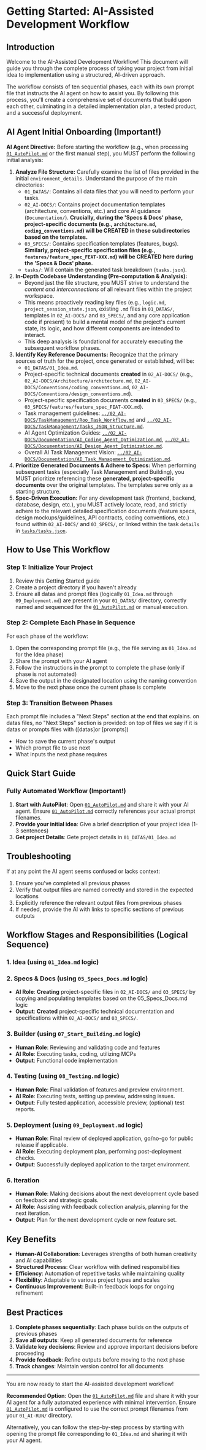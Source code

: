 # Getting Started: AI-Assisted Development Workflow

## Introduction

Welcome to the AI-Assisted Development Workflow! This document will guide you through the complete process of taking your project from initial idea to implementation using a structured, AI-driven approach.

The workflow consists of ten sequential phases, each with its own prompt file that instructs the AI agent on how to assist you. By following this process, you'll create a comprehensive set of documents that build upon each other, culminating in a detailed implementation plan, a tested product, and a successful deployment.

## AI Agent Initial Onboarding (Important!)

**AI Agent Directive:** Before starting the workflow (e.g., when processing [`01_AutoPilot.md`](01_DATAS/01_AutoPilot.md:1) or the first manual step), you MUST perform the following initial analysis:

1.  **Analyze File Structure:** Carefully examine the list of files provided in the initial `environment_details`. Understand the purpose of the main directories:
    - `01_DATAS/`: Contains all data files that you will need to perform your tasks.
    - `02_AI-DOCS/`: Contains project documentation templates (architecture, conventions, etc.) and core AI guidance (`Documentation/`). **Crucially, during the 'Specs & Docs' phase, project-specific documents (e.g., `architecture.md`, `coding_conventions.md`) will be CREATED in these subdirectories based on the templates.**
    - `03_SPECS/`: Contains specification templates (features, bugs). **Similarly, project-specific specification files (e.g., `features/feature_spec_FEAT-XXX.md`) will be CREATED here during the 'Specs & Docs' phase.**
    - `tasks/`: Will contain the generated task breakdown (`tasks.json`).
2.  **In-Depth Codebase Understanding (Pre-computation & Analysis):**
    - Beyond just the file structure, you MUST strive to understand the _content and interconnections_ of all relevant files within the project workspace.
    - This means proactively reading key files (e.g., `logic.md`, `project_session_state.json`, existing `.md` files in `01_DATAS/`, templates in `02_AI-DOCS/` and `03_SPECS/`, and any core application code if present) to build a mental model of the project's current state, its logic, and how different components are intended to interact.
    - This deep analysis is foundational for accurately executing the subsequent workflow phases.
3.  **Identify Key Reference Documents:** Recognize that the primary sources of truth for the project, once generated or established, will be:
    - `01_DATAS/01_Idea.md`.
    - Project-specific technical documents **created** in `02_AI-DOCS/` (e.g., `02_AI-DOCS/Architecture/architecture.md`, `02_AI-DOCS/Conventions/coding_conventions.md`, `02_AI-DOCS/Conventions/design_conventions.md`).
    - Project-specific specification documents **created** in `03_SPECS/` (e.g., `03_SPECS/features/feature_spec_FEAT-XXX.md`).
    - Task management guidelines: [`../02_AI-DOCS/TaskManagement/Roo_Task_Workflow.md`](../02_AI-DOCS/TaskManagement/Roo_Task_Workflow.md:1) and [`../02_AI-DOCS/TaskManagement/Tasks_JSON_Structure.md`](../02_AI-DOCS/TaskManagement/Tasks_JSON_Structure.md:1).
    - AI Agent Optimization Guides: [`../02_AI-DOCS/Documentation/AI_Coding_Agent_Optimization.md`](../02_AI-DOCS/Documentation/AI_Coding_Agent_Optimization.md:1), [`../02_AI-DOCS/Documentation/AI_Design_Agent_Optimization.md`](../02_AI-DOCS/Documentation/AI_Design_Agent_Optimization.md:1).
    - Overall AI Task Management Vision: [`../02_AI-DOCS/Documentation/AI_Task_Management_Optimization.md`](../02_AI-DOCS/Documentation/AI_Task_Management_Optimization.md:1).
4.  **Prioritize Generated Documents & Adhere to Specs:** When performing subsequent tasks (especially Task Management and Building), you MUST prioritize referencing these **generated, project-specific documents** over the original templates. The templates serve only as a starting structure.
5.  **Spec-Driven Execution:** For any development task (frontend, backend, database, design, etc.), you MUST actively locate, read, and strictly adhere to the relevant detailed specification documents (feature specs, design mockups/guidelines, API contracts, coding conventions, etc.) found within `02_AI-DOCS/` and `03_SPECS/`, or linked within the task `details` in [`tasks/tasks.json`](tasks/tasks.json:1).

## How to Use This Workflow

### Step 1: Initialize Your Project

1. Review this Getting Started guide
2. Create a project directory if you haven't already
3. Ensure all datas and prompt files (logically `01_Idea.md` through `09_Deployment.md`) are present in your `01_DATAS/` directory, correctly named and sequenced for the [`01_AutoPilot.md`](01_DATAS/01_AutoPilot.md:1) or manual execution.

### Step 2: Complete Each Phase in Sequence

For each phase of the workflow:

1. Open the corresponding prompt file (e.g., the file serving as `01_Idea.md` for the Idea phase)
2. Share the prompt with your AI agent
3. Follow the instructions in the prompt to complete the phase (only if phase is not automated)
4. Save the output in the designated location using the naming convention
5. Move to the next phase once the current phase is complete

### Step 3: Transition Between Phases

Each prompt file includes a "Next Steps" section at the end that explains. on datas files, no "Next Steps" section is provided:
on top of files we say if it is datas or prompts files with ([datas]or [prompts])

- How to save the current phase's output
- Which prompt file to use next
- What inputs the next phase requires

## Quick Start Guide

### Fully Automated Workflow (Important!)

1. **Start with AutoPilot**: Open [`01_AutoPilot.md`](01_AI-RUN/01_AutoPilot.md:1) and share it with your AI agent. Ensure [`01_AutoPilot.md`](01_AI-RUN/01_AutoPilot.md:1) correctly references your actual prompt filenames.
2. **Provide your initial idea**: Give a brief description of your project idea (1-3 sentences)
3. **Get project Details**: Gete project details in `01_DATAS/01_Idea.md`

## Troubleshooting

If at any point the AI agent seems confused or lacks context:

1. Ensure you've completed all previous phases
2. Verify that output files are named correctly and stored in the expected locations
3. Explicitly reference the relevant output files from previous phases
4. If needed, provide the AI with links to specific sections of previous outputs

## Workflow Stages and Responsibilities (Logical Sequence)

### 1. Idea (using `01_Idea.md` logic)

### 2. Specs & Docs (using `05_Specs_Docs.md` logic)

- **AI Role**: **Creating** project-specific files in `02_AI-DOCS/` and `03_SPECS/` by copying and populating templates based on the 05_Specs_Docs.md logic
- **Output**: **Created** project-specific technical documentation and specifications within `02_AI-DOCS/` and `03_SPECS/`.

### 3. Builder (using `07_Start_Building.md` logic)

- **Human Role**: Reviewing and validating code and features
- **AI Role**: Executing tasks, coding, utilizing MCPs
- **Output**: Functional code implementation

### 4. Testing (using `08_Testing.md` logic)

- **Human Role**: Final validation of features and preview environment.
- **AI Role**: Executing tests, setting up preview, addressing issues.
- **Output**: Fully tested application, accessible preview, (optional) test reports.

### 5. Deployment (using `09_Deployment.md` logic)

- **Human Role**: Final review of deployed application, go/no-go for public release if applicable.
- **AI Role**: Executing deployment plan, performing post-deployment checks.
- **Output**: Successfully deployed application to the target environment.

### 6. Iteration

- **Human Role**: Making decisions about the next development cycle based on feedback and strategic goals.
- **AI Role**: Assisting with feedback collection analysis, planning for the next iteration.
- **Output**: Plan for the next development cycle or new feature set.

## Key Benefits

- **Human-AI Collaboration**: Leverages strengths of both human creativity and AI capabilities
- **Structured Process**: Clear workflow with defined responsibilities
- **Efficiency**: Automation of repetitive tasks while maintaining quality
- **Flexibility**: Adaptable to various project types and scales
- **Continuous Improvement**: Built-in feedback loops for ongoing refinement

## Best Practices

1. **Complete phases sequentially**: Each phase builds on the outputs of previous phases
2. **Save all outputs**: Keep all generated documents for reference
3. **Validate key decisions**: Review and approve important decisions before proceeding
4. **Provide feedback**: Refine outputs before moving to the next phase
5. **Track changes**: Maintain version control for all documents

---

You are now ready to start the AI-assisted development workflow!

**Recommended Option**: Open the [`01_AutoPilot.md`](01_AI-RUN/01_AutoPilot.md:1) file and share it with your AI agent for a fully automated experience with minimal intervention. Ensure [`01_AutoPilot.md`](01_AI-RUN/01_AutoPilot.md:1) is configured to use the correct prompt filenames from your `01_AI-RUN/` directory.

Alternatively, you can follow the step-by-step process by starting with opening the prompt file corresponding to `01_Idea.md` and sharing it with your AI agent.

